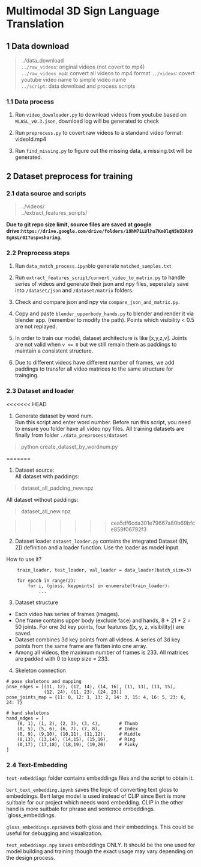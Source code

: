 # **Multimodal 3D Sign Language Translation**

## 1 Data download

> ../data_download  
> `../raw_videos`: original videos (not covert to mp4)  
> `../raw_videos_mp4`: convert all videos to mp4 format
> `../videos`: covert youtube video name to simple video name  
> `../script`: data download and process scripts

### 1.1 Data process

1. Run `video_downloader.py` to download videos from youtube based on `WLASL_v0.3.json`, download log will be generated to check

2. Run `preprocess.py` to covert raw videos to a standand video format: videoId.mp4

3. Run `find_missing.py` to figure out the missing data, a missing.txt will be generated.

## 2 Dataset preprocess for training

### 2.1 data source and scripts

> ../videos/  
> ../extract_features_scripts/

**Due to git repo size limit, source files are saved at google drive:`https://drive.google.com/drive/folders/18hM71LUlha7Km0lqN5W33RX98gAsLr0I?usp=sharing`.**

### 2.2 Preprocess steps

1. Run `data_match_process.ipynb`to generate `matched_samples.txt`

2. Run `extract_features_script/convert_video_to_matrix.py` to handle series of videos and generate their json and npy files, seperately save into `/dataset/json` and `/dataset/matrix` folders.

3. Check and compare json and npy via `compare_json_and_matrix.py`.

4. Copy and paste `blender_upperbody_hands.py` to blender and render it via blender app. (remember to modify the path). Points which visibility < 0.5 are not replayed.

5. In order to train our model, dataset architecture is like [x,y,z,v]. Joints are not valid when `v <= 0` but we still remain them as paddings to maintain a consistent structure.

6. Due to different videos have different number of frames, we add paddings to transfer all video matrices to the same structure for trainging.

### 2.3 Dataset and loader
<<<<<<< HEAD
1. Generate dataset by word num.   
Run this script and enter word number. Before run this script, you need to ensure you folder have all video npy files. All training datasets are finally from folder `./data_preprocess/dataset`
> python create_dataset_by_wordnum.py  

=======
1. Dataset source:  
All dataset with paddings:
> dataset_all_padding_new.npz

All dataset without paddings:  
> dataset_all_new.npz

>>>>>>> cea5df6cda301e79667a80b69bfce859f06792f3
2. Dataset loader
`dataset_loader.py` contains the integrated Dataset ([N, 2]) definition and a loader function. Use the loader as model input.

How to use it?

```
    train_loader, test_loader, val_loader = data_loader(batch_size=3)

    for epoch in range(2):
        for i, (gloss, keypoints) in enumerate(train_loader):
            ...
```

3. Dataset structure

- Each video has series of frames (images).
- One frame contains upper body (exclude face) and hands, 8 + 21 \* 2 = 50 joints. For one 3d key points, four features ([x, y, z, visibility]) are saved.
- Dataset combines 3d key points from all videos. A series of 3d key points from the same frame are flatten into one array.
- Among all videos, the maximum number of frames is 233. All matrices are padded with 0 to keep size = 233.

4. Skeleton connection
```
# pose skeletons and mapping
pose_edges = [(11, 12), (12, 14), (14, 16), (11, 13), (13, 15),
              (12, 24), (11, 23), (24, 23)]
pose_joints_map = {11: 0, 12: 1, 13: 2, 14: 3, 15: 4, 16: 5, 23: 6, 24: 7}

# hand skeletons
hand_edges = [
    (0, 1), (1, 2), (2, 3), (3, 4),       # Thumb
    (0, 5), (5, 6), (6, 7), (7, 8),       # Index
    (0, 9), (9,10), (10,11), (11,12),     # Middle
    (0,13), (13,14), (14,15), (15,16),    # Ring
    (0,17), (17,18), (18,19), (19,20)     # Pinky
]
```

### 2.4 Text-Embedding

`text-embeddings` folder contains embeddings files and the script to obtain it.

`bert_text_embedding.ipynb` saves the logic of converting text gloss to embeddings. Bert
large model is used instead of CLIP since Bert is more suitbale for our project which needs word embedding. CLIP in the other hand is more suitbale for phrase and sentence embeddings.
`gloss_embeddings.

`gloss_embeddings.npz`saves both gloss and their embeddings. This could be useful for debugging and visualization.

`text_embeddings.npy` saves embeddings ONLY. It should be the one used for model building and training though the exact usage may vary depending on the design process.
